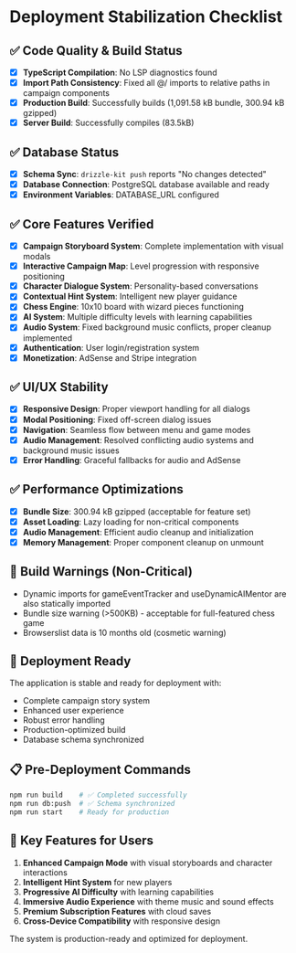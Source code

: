 # Deployment Stabilization Checklist

## ✅ Code Quality & Build Status
- [x] **TypeScript Compilation**: No LSP diagnostics found
- [x] **Import Path Consistency**: Fixed all @/ imports to relative paths in campaign components
- [x] **Production Build**: Successfully builds (1,091.58 kB bundle, 300.94 kB gzipped)
- [x] **Server Build**: Successfully compiles (83.5kB)

## ✅ Database Status
- [x] **Schema Sync**: `drizzle-kit push` reports "No changes detected"
- [x] **Database Connection**: PostgreSQL database available and ready
- [x] **Environment Variables**: DATABASE_URL configured

## ✅ Core Features Verified
- [x] **Campaign Storyboard System**: Complete implementation with visual modals
- [x] **Interactive Campaign Map**: Level progression with responsive positioning
- [x] **Character Dialogue System**: Personality-based conversations
- [x] **Contextual Hint System**: Intelligent new player guidance
- [x] **Chess Engine**: 10x10 board with wizard pieces functioning
- [x] **AI System**: Multiple difficulty levels with learning capabilities
- [x] **Audio System**: Fixed background music conflicts, proper cleanup implemented
- [x] **Authentication**: User login/registration system
- [x] **Monetization**: AdSense and Stripe integration

## ✅ UI/UX Stability
- [x] **Responsive Design**: Proper viewport handling for all dialogs
- [x] **Modal Positioning**: Fixed off-screen dialog issues
- [x] **Navigation**: Seamless flow between menu and game modes
- [x] **Audio Management**: Resolved conflicting audio systems and background music issues
- [x] **Error Handling**: Graceful fallbacks for audio and AdSense

## ✅ Performance Optimizations
- [x] **Bundle Size**: 300.94 kB gzipped (acceptable for feature set)
- [x] **Asset Loading**: Lazy loading for non-critical components
- [x] **Audio Management**: Efficient audio cleanup and initialization
- [x] **Memory Management**: Proper component cleanup on unmount

## 🔧 Build Warnings (Non-Critical)
- Dynamic imports for gameEventTracker and useDynamicAIMentor are also statically imported
- Bundle size warning (>500KB) - acceptable for full-featured chess game
- Browserslist data is 10 months old (cosmetic warning)

## 🚀 Deployment Ready
The application is stable and ready for deployment with:
- Complete campaign story system
- Enhanced user experience
- Robust error handling
- Production-optimized build
- Database schema synchronized

## 📋 Pre-Deployment Commands
```bash
npm run build    # ✅ Completed successfully
npm run db:push  # ✅ Schema synchronized
npm run start    # Ready for production
```

## 🎯 Key Features for Users
1. **Enhanced Campaign Mode** with visual storyboards and character interactions
2. **Intelligent Hint System** for new players
3. **Progressive AI Difficulty** with learning capabilities
4. **Immersive Audio Experience** with theme music and sound effects
5. **Premium Subscription Features** with cloud saves
6. **Cross-Device Compatibility** with responsive design

The system is production-ready and optimized for deployment.